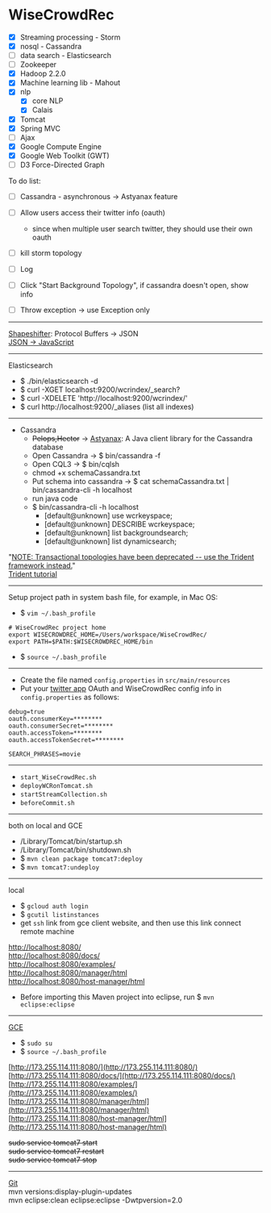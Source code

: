 WiseCrowdRec
============

- [x] Streaming processing - Storm   
- [x] nosql - Cassandra   
- [ ] data search - Elasticsearch   
- [ ] Zookeeper  
- [x] Hadoop 2.2.0   
- [x] Machine learning lib - Mahout  
- [x] nlp  
    - [x] core NLP  
    - [x] Calais      
- [x] Tomcat  
- [x] Spring MVC  
- [ ] Ajax  
- [x] Google Compute Engine  
- [x] Google Web Toolkit (GWT)  
- [ ] D3 Force-Directed Graph  

To do list:  
- [ ] Cassandra - asynchronous -> Astyanax feature      
- [ ] Allow users access their twitter info (oauth)     
    - since when multiple user search twitter, they should use their own oauth  
- [ ] kill storm topology  
- [ ] Log  
- [ ] Click "Start Background Topology", if cassandra doesn't open, show info  
- [ ] Throw exception -> use Exception only        


--- 

[Shapeshifter](https://github.com/turn/shapeshifter): Protocol Buffers -> JSON    
[JSON -> JavaScript](http://www.mkyong.com/javascript/how-to-access-json-object-in-javascript/)  

---

Elasticsearch

- $ ./bin/elasticsearch -d  
- $ curl -XGET localhost:9200/wcrindex/_search?  
- $ curl -XDELETE 'http://localhost:9200/wcrindex/'  
- $ curl http://localhost:9200/_aliases  (list all indexes)    

---

- Cassandra   
    - ~~Pelops,Hector~~ -> [Astyanax](https://github.com/Netflix/astyanax): A Java client library for the Cassandra database    
    - Open Cassandra -> $ bin/cassandra -f  
    - Open CQL3 -> $ bin/cqlsh   
    - chmod +x schemaCassandra.txt  
    - Put schema into cassandra -> $ cat schemaCassandra.txt | bin/cassandra-cli -h localhost  
    - run java code  
    - $ bin/cassandra-cli -h localhost  
        - [default@unknown] use wcrkeyspace;  
        - [default@unknown] DESCRIBE wcrkeyspace;   
        - [default@unknown] list backgroundsearch;   
        - [default@unknown] list dynamicsearch;   

"[NOTE: Transactional topologies have been deprecated -- use the Trident framework instead.](https://github.com/nathanmarz/storm/wiki/Transactional-topologies)"  
[Trident tutorial](https://github.com/nathanmarz/storm/wiki/Trident-tutorial)    

---

Setup project path in system bash file, for example, in Mac OS:  
- $ `vim ~/.bash_profile`    

```
# WiseCrowdRec project home
export WISECROWDREC_HOME=/Users/workspace/WiseCrowdRec/
export PATH=$PATH:$WISECROWDREC_HOME/bin
```

- $ `source ~/.bash_profile`    

---

- Create the file named `config.properties` in `src/main/resources`  
- Put your [twitter app](https://apps.twitter.com/) OAuth and WiseCrowdRec config info in `config.properties` as follows:   

```
debug=true
oauth.consumerKey=********
oauth.consumerSecret=********
oauth.accessToken=********
oauth.accessTokenSecret=********

SEARCH_PHRASES=movie
```

---

- `start_WiseCrowdRec.sh`    
- `deployWCRonTomcat.sh`  
- `startStreamCollection.sh`  
- `beforeCommit.sh`  

---

both on local and GCE    

- /Library/Tomcat/bin/startup.sh    
- /Library/Tomcat/bin/shutdown.sh     
- $ `mvn clean package tomcat7:deploy`    
- $ `mvn tomcat7:undeploy`    


---

local     

- $ `gcloud auth login`    
- $ `gcutil listinstances`    
- get `ssh` link from gce client website, and then use this link connect remote machine    

[http://localhost:8080/](http://localhost:8080/)      
[http://localhost:8080/docs/](http://localhost:8080/docs/)    
[http://localhost:8080/examples/](http://localhost:8080/examples/)      
[http://localhost:8080/manager/html](http://localhost:8080/manager/html)      
[http://localhost:8080/host-manager/html](http://localhost:8080/host-manager/html)     

- Before importing this Maven project into eclipse, run $ `mvn eclipse:eclipse`      

---

[GCE](https://cloud.google.com/products/compute-engine/)      

- $ `sudo su`    
- $ `source ~/.bash_profile`  

[http://173.255.114.111:8080/](http://173.255.114.111:8080/)    
[http://173.255.114.111:8080/docs/](http://173.255.114.111:8080/docs/)    
[http://173.255.114.111:8080/examples/](http://173.255.114.111:8080/examples/)    
[http://173.255.114.111:8080/manager/html](http://173.255.114.111:8080/manager/html)    
[http://173.255.114.111:8080/host-manager/html](http://173.255.114.111:8080/host-manager/html)    

~~sudo service tomcat7 start~~    
~~sudo service tomcat7 restart~~    
~~sudo service tomcat7 stop~~      

---

[Git](http://www.vogella.com/tutorials/Git/article.html)  
mvn versions:display-plugin-updates      
mvn eclipse:clean eclipse:eclipse -Dwtpversion=2.0    
  

